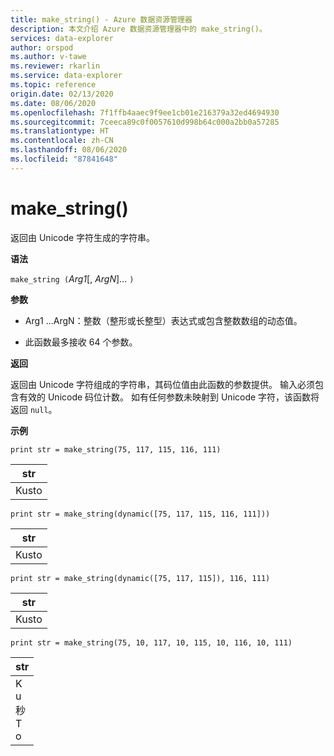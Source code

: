 ```yaml
---
title: make_string() - Azure 数据资源管理器
description: 本文介绍 Azure 数据资源管理器中的 make_string()。
services: data-explorer
author: orspod
ms.author: v-tawe
ms.reviewer: rkarlin
ms.service: data-explorer
ms.topic: reference
origin.date: 02/13/2020
ms.date: 08/06/2020
ms.openlocfilehash: 7f1ffb4aaec9f9ee1cb01e216379a32ed4694930
ms.sourcegitcommit: 7ceeca89c0f0057610d998b64c000a2bb0a57285
ms.translationtype: HT
ms.contentlocale: zh-CN
ms.lasthandoff: 08/06/2020
ms.locfileid: "87841648"
---
```

# <a name="make_string"></a>make_string()

返回由 Unicode 字符生成的字符串。
    
**语法**

`make_string (`*Arg1*[, *ArgN*]... `)`

**参数**

* Arg1 ...ArgN：整数（整形或长整型）表达式或包含整数数组的动态值。

* 此函数最多接收 64 个参数。

**返回**

返回由 Unicode 字符组成的字符串，其码位值由此函数的参数提供。 输入必须包含有效的 Unicode 码位计数。
如有任何参数未映射到 Unicode 字符，该函数将返回 `null`。

**示例**

```kusto
print str = make_string(75, 117, 115, 116, 111)
```

|str|
|---|
|Kusto|

```kusto
print str = make_string(dynamic([75, 117, 115, 116, 111]))
```

|str|
|---|
|Kusto|

```kusto
print str = make_string(dynamic([75, 117, 115]), 116, 111)
```

|str|
|---|
|Kusto|

```kusto
print str = make_string(75, 10, 117, 10, 115, 10, 116, 10, 111)
```

|str|
|---|
|K<br>u<br>秒<br>T<br>o|

